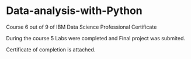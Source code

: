 # Data-analysis-with-Python
Course 6 out of 9 of IBM Data Science Professional Certificate

During the course 5 Labs were completed and Final project was submited.

Certificate of completion is attached.
